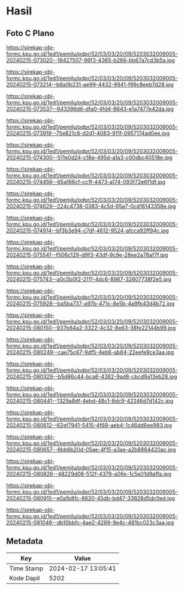 # Hasil

## Foto C Plano

https://sirekap-obj-formc.kpu.go.id/1ed1/pemilu/pdpr/52/03/03/20/09/5203032009005-20240215-073020--18427507-96f3-4365-b266-bb67a7cd3b5a.jpg

https://sirekap-obj-formc.kpu.go.id/1ed1/pemilu/pdpr/52/03/03/20/09/5203032009005-20240215-073214--b6a0b231-ae99-4432-9941-f99c8eeb7d28.jpg

https://sirekap-obj-formc.kpu.go.id/1ed1/pemilu/pdpr/52/03/03/20/09/5203032009005-20240215-073537--643396d6-dfa0-4fd4-8643-e1a7477e42da.jpg

https://sirekap-obj-formc.kpu.go.id/1ed1/pemilu/pdpr/52/03/03/20/09/5203032009005-20240215-073919--75e821c8-d2d1-4083-911f-0957174ad0ee.jpg

https://sirekap-obj-formc.kpu.go.id/1ed1/pemilu/pdpr/52/03/03/20/09/5203032009005-20240215-074300--511e0d24-c18e-495d-a1a3-c00dbc40518e.jpg

https://sirekap-obj-formc.kpu.go.id/1ed1/pemilu/pdpr/52/03/03/20/09/5203032009005-20240215-074456--65a166cf-cc1f-4473-a174-093f72e6f1df.jpg

https://sirekap-obj-formc.kpu.go.id/1ed1/pemilu/pdpr/52/03/03/20/09/5203032009005-20240215-074629--224c4738-0383-4c5d-95a7-0cd16143358e.jpg

https://sirekap-obj-formc.kpu.go.id/1ed1/pemilu/pdpr/52/03/03/20/09/5203032009005-20240215-074914--bf3b3e94-c7df-4612-9524-afcca92ff94c.jpg

https://sirekap-obj-formc.kpu.go.id/1ed1/pemilu/pdpr/52/03/03/20/09/5203032009005-20240215-075541--f506c129-d9f3-43df-9c9e-28ee2a78af7f.jpg

https://sirekap-obj-formc.kpu.go.id/1ed1/pemilu/pdpr/52/03/03/20/09/5203032009005-20240215-075743--a0c5b0f2-2111-4dc6-8987-32607738f2e5.jpg

https://sirekap-obj-formc.kpu.go.id/1ed1/pemilu/pdpr/52/03/03/20/09/5203032009005-20240215-075928--ba5ba737-a97b-471c-8e5b-4a9fb43d4b72.jpg

https://sirekap-obj-formc.kpu.go.id/1ed1/pemilu/pdpr/52/03/03/20/09/5203032009005-20240215-080150--937b64a2-3322-4c32-8e63-38fe22144b99.jpg

https://sirekap-obj-formc.kpu.go.id/1ed1/pemilu/pdpr/52/03/03/20/09/5203032009005-20240215-080249--cae75c67-9df5-4eb6-ab84-22eefe9ce3aa.jpg

https://sirekap-obj-formc.kpu.go.id/1ed1/pemilu/pdpr/52/03/03/20/09/5203032009005-20240215-080329--b5d86c44-bca6-4382-9ad8-cbcd9a13eb28.jpg

https://sirekap-obj-formc.kpu.go.id/1ed1/pemilu/pdpr/52/03/03/20/09/5203032009005-20240215-080441--1329a8df-4ebd-48c1-8dc9-42246d7d142c.jpg

https://sirekap-obj-formc.kpu.go.id/1ed1/pemilu/pdpr/52/03/03/20/09/5203032009005-20240215-080612--62ef7941-5415-4f69-aeb4-1c46dd6ee983.jpg

https://sirekap-obj-formc.kpu.go.id/1ed1/pemilu/pdpr/52/03/03/20/09/5203032009005-20240215-080657--8bb6b20d-05ae-4f15-a3ae-a2b8864420ac.jpg

https://sirekap-obj-formc.kpu.go.id/1ed1/pemilu/pdpr/52/03/03/20/09/5203032009005-20240215-080826--48229d08-512f-4379-a06e-1c5e01d9a1fa.jpg

https://sirekap-obj-formc.kpu.go.id/1ed1/pemilu/pdpr/52/03/03/20/09/5203032009005-20240215-080915--e0a1b8fc-8620-45db-bd47-33828d5dc0ed.jpg

https://sirekap-obj-formc.kpu.go.id/1ed1/pemilu/pdpr/52/03/03/20/09/5203032009005-20240215-081046--db10bbfc-4ae2-4289-9e4c-481bc023c3aa.jpg


## Metadata

| Key        | Value               |
| ---------- | ------------------- |
| Time Stamp | 2024-02-17 13:05:41 |
| Kode Dapil | 5202                |



